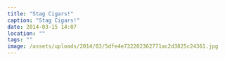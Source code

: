 ```yaml
---
title: "Stag Cigars!"
caption: "Stag Cigars!"
date: 2014-03-15 14:07
location: ""
tags: ""
image: /assets/uploads/2014/03/5dfe4e732202362771ac2d3825c24361.jpg
---
```

